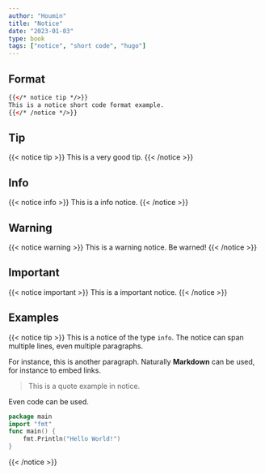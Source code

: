 ```yaml
---
author: "Houmin"
title: "Notice"
date: "2023-01-03"
type: book
tags: ["notice", "short code", "hugo"]
---
```


## Format

```html
{{</* notice tip */>}}
This is a notice short code format example.
{{</* /notice */>}}
```

## Tip

{{< notice tip >}}
This is a very good tip.
{{< /notice >}}

## Info

{{< notice info >}}
This is a info notice.
{{< /notice >}}

## Warning
{{< notice warning >}}
This is a warning notice. Be warned!
{{< /notice >}}

## Important

{{< notice important >}}
This is a important notice.
{{< /notice >}}

## Examples

{{< notice tip >}}
This is a notice of the type `info`. The notice can span multiple lines, even multiple paragraphs.

For instance, this is another paragraph. Naturally **Markdown** can be used, for instance to embed links.

> This is a quote example in notice.

Even code can be used.
```go
package main
import "fmt"
func main() {
	fmt.Println("Hello World!")
}
```
{{< /notice >}}
